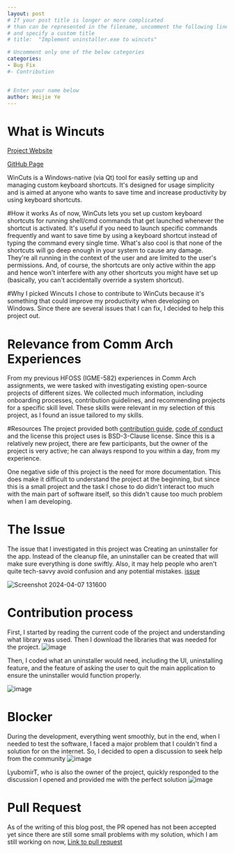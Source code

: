 ```yaml
---
layout: post
# If your post title is longer or more complicated
# than can be represented in the filename, uncomment the following line
# and specify a custom title
# title:  "Implement uninstaller.exe to wincuts"

# Uncomment only one of the below categories
categories: 
- Bug Fix
#- Contribution


# Enter your name below
author: Weijie Ye
---
```

# What is Wincuts

[Project Website](https://lyubomirt.github.io/wincuts/pages/download.html)

[GitHub Page](https://github.com/LyubomirT/wincuts)

WinCuts is a Windows-native (via Qt) tool for easily setting up and managing custom keyboard shortcuts. It's designed for usage simplicity and is aimed at anyone who wants to save time and increase productivity by using keyboard shortcuts.

#How it works
As of now, WinCuts lets you set up custom keyboard shortcuts for running shell/cmd commands that get launched whenever the shortcut is activated. It's useful if you need to launch specific commands frequently and want to save time by using a keyboard shortcut instead of typing the command every single time.
What's also cool is that none of the shortcuts will go deep enough in your system to cause any damage. They're all running in the context of the user and are limited to the user's permissions. And, of course, the shortcuts are only active within the app and hence won't interfere with any other shortcuts you might have set up (basically, you can't accidentally override a system shortcut).

#Why I picked Wincuts
I chose to contribute to WinCuts because it's something that could improve my productivity when developing on Windows. Since there are several issues that I can fix, I decided to help this project out.

# Relevance from Comm Arch Experiences
From my previous HFOSS (IGME-582) experiences in Comm Arch assignments, we were tasked with investigating existing open-source projects of different sizes. We collected much information, including onboarding processes, contribution guidelines, and recommending projects for a specific skill level. These skills were relevant in my selection of this project, as I found an issue tailored to my skills. 

#Resources
The project provided both [contribution guide](https://github.com/LyubomirT/wincuts/blob/main/CONTRIBUTING.md), [code of conduct](https://github.com/LyubomirT/wincuts/blob/main/CODE_OF_CONDUCT.md) and the license this project uses is BSD-3-Clause license.
Since this is a relatively new project, there are few participants, but the owner of the project is very active; he can always respond to you within a day, from my experience.

One negative side of this project is the need for more documentation. This does make it difficult to understand the project at the beginning, but since this is a small project and the task I chose to do didn't interact too much with the main part of software itself, so this didn't cause too much problem when I am developing.

# The Issue
The issue that I investigated in this project was Creating an uninstaller for the app. Instead of the cleanup file, an uninstaller can be created that will make sure everything is done swiftly. Also, it may help people who aren't quite tech-savvy avoid confusion and any potential mistakes.
[issue](https://github.com/LyubomirT/wincuts/issues/2)

![Screenshot 2024-04-07 131600](https://github.com/wy8933/hfoss2024-blogs/assets/112401719/c48b0db1-2885-4440-9b6c-709a1237023e)

# Contribution process
First, I started by reading the current code of the project and understanding what library was used. Then I download the libraries that was needed for the project.
![image](https://github.com/wy8933/hfoss2024-blogs/assets/112401719/b5559da3-e13e-4888-aa18-3e7a4ec5c708)

Then, I coded what an uninstaller would need, including the UI, uninstalling feature, and the feature of asking the user to quit the main application to ensure the uninstaller would function properly.

![image](https://github.com/wy8933/hfoss2024-blogs/assets/112401719/67540ed8-3630-4ff9-9ae0-1167a6e1287e)

# Blocker
During the development, everything went smoothly, but in the end, when I needed to test the software, I faced a major problem that I couldn't find a solution for on the internet. So, I decided to open a discussion to seek help from the community
![image](https://github.com/wy8933/hfoss2024-blogs/assets/112401719/f8453f62-0a85-4f25-80b8-f67feddcf769)

LyubomirT, who is also the owner of the project, quickly responded to the discussion I opened and provided me with the perfect solution
![image](https://github.com/wy8933/hfoss2024-blogs/assets/112401719/7b2e4ae9-3e19-4976-b0ee-5ec497762ee7)

# Pull Request
As of the writing of this blog post, the PR opened has not been accepted yet since there are still some small problems with my solution, which I am still working on now, 
[Link to pull request](https://github.com/LyubomirT/wincuts/pull/10)
